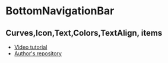 # BottomNavigationBar
## Curves,Icon,Text,Colors,TextAlign, items

- [Video tutorial](https://youtu.be/b5MK2qBWSlE)
- [Author's repository](https://github.com/TheTechDesigner/BottomNavigationBar2-BottomNavyBar)
